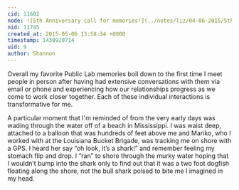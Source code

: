 ```yaml
---
cid: 11602
node: ![5th Anniversary call for memories!](../notes/liz/04-06-2015/5th-anniversary-call-for-memories)
nid: 11745
created_at: 2015-05-06 13:58:34 +0000
timestamp: 1430920714
uid: 9
author: Shannon
---
```


Overall my favorite Public Lab memories boil down to the first time I meet people in person after having had extensive conversations with them via email or phone and experiencing how our relationships progress as we come to work closer together. Each of these individual interactions is transformative for me. 

A particular moment that I'm reminded of from the very early days was wading through the water off of a beach in Mississippi. I was waist deep, attached to a balloon that was hundreds of feet above me and Mariko, who I worked with at the Louisiana Bucket Brigade, was tracking me on shore with a GPS. I heard her say “oh look, it’s a shark!” and remember feeling my stomach flip and drop. I “ran” to shore through the murky water hoping that I wouldn’t bump into the shark only to find out that it was a two foot dogfish floating along the shore, not the bull shark poised to bite me I imagined in my head.